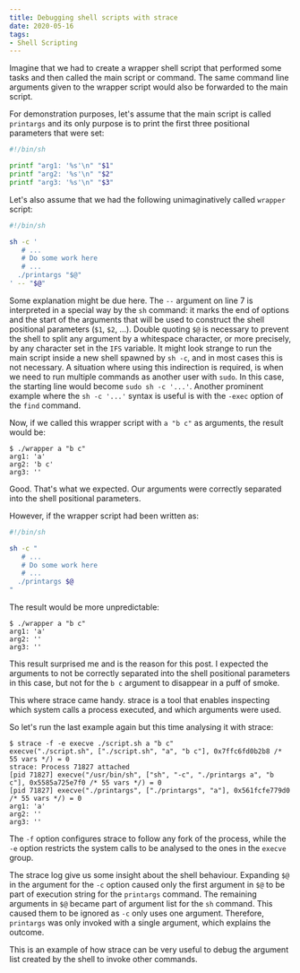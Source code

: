 ```yaml
---
title: Debugging shell scripts with strace
date: 2020-05-16
tags:
- Shell Scripting
---
```


Imagine that we had to create a wrapper shell script that performed some tasks
and then called the main script or command. The same command line arguments
given to the wrapper script would also be forwarded to the main script.

For demonstration purposes, let's assume that the main script is called
`printargs` and its only purpose is to print the first three positional
parameters that were set:

```sh
#!/bin/sh

printf "arg1: '%s'\n" "$1"
printf "arg2: '%s'\n" "$2"
printf "arg3: '%s'\n" "$3"
```

Let's also assume that we had the following unimaginatively called `wrapper`
script:

```sh
#!/bin/sh

sh -c '
   # ...
   # Do some work here
   # ...
  ./printargs "$@"
' -- "$@"
```

Some explanation might be due here. The `--` argument on line 7 is interpreted
in a special way by the `sh` command: it marks the end of options and the start
of the arguments that will be used to construct the shell positional parameters
(`$1`, `$2`, ...). Double quoting `$@` is necessary to prevent the shell to
split any argument by a whitespace character, or more precisely, by any
character set in the `IFS` variable. It might look strange to run the main
script inside a new shell spawned by `sh -c`, and in most cases this is not
necessary. A situation where using this indirection is required, is when we need
to run multiple commands as another user with `sudo`. In this case, the starting
line would become `sudo sh -c '...'`. Another prominent example where the `sh -c
'...'` syntax is useful is with the `-exec` option of the `find` command.

Now, if we called this wrapper script with `a "b c"` as arguments, the result
would be:

```
$ ./wrapper a "b c"
arg1: 'a'
arg2: 'b c'
arg3: ''
```

Good. That's what we expected. Our arguments were correctly separated into the
shell positional parameters.

However, if the wrapper script had been written as:


```sh
#!/bin/sh

sh -c "
   # ...
   # Do some work here
   # ...
  ./printargs $@
"
```

The result would be more unpredictable:

```
$ ./wrapper a "b c"
arg1: 'a'
arg2: ''
arg3: ''
```

This result surprised me and is the reason for this post. I expected the
arguments to not be correctly separated into the shell positional parameters in
this case, but not for the `b c` argument to disappear in a puff of smoke.

This where strace came handy. strace is a tool that enables inspecting which
system calls a process executed, and which arguments were used.

So let's run the last example again but this time analysing it with strace:

```
$ strace -f -e execve ./script.sh a "b c"
execve("./script.sh", ["./script.sh", "a", "b c"], 0x7ffc6fd0b2b8 /* 55 vars */) = 0
strace: Process 71827 attached
[pid 71827] execve("/usr/bin/sh", ["sh", "-c", "./printargs a", "b c"], 0x5585a725e7f0 /* 55 vars */) = 0
[pid 71827] execve("./printargs", ["./printargs", "a"], 0x561fcfe779d0 /* 55 vars */) = 0
arg1: 'a'
arg2: ''
arg3: ''
```

The `-f` option configures strace to follow any fork of the process, while the
`-e` option restricts the system calls to be analysed to the ones in the
`execve` group.

The strace log give us some insight about the shell behaviour. Expanding `$@` in
the argument for the `-c` option caused only the first argument in `$@` to be
part of execution string for the `printargs` command. The remaining arguments in
`$@` became part of argument list for the `sh` command. This caused them to be
ignored as `-c` only uses one argument. Therefore, `printargs` was only invoked
with a single argument, which explains the outcome.

This is an example of how strace can be very useful to debug the argument list
created by the shell to invoke other commands.
